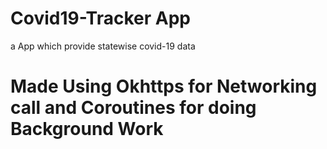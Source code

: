 # Covid19-Tracker App
a App which provide statewise covid-19 data
# Made Using Okhttps for Networking call and Coroutines for doing Background Work
